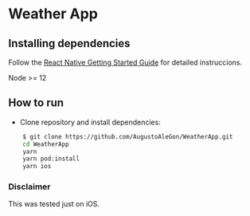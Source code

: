 # Weather App

## Installing dependencies

Follow the [React Native Getting Started Guide](https://reactnative.dev/docs/environment-setup) for detailed instruccions.

Node >= 12

## How to run

- Clone repository and install dependencies:
```bash
    $ git clone https://github.com/AugustoAleGon/WeatherApp.git
    cd WeatherApp
    yarn
    yarn pod:install
    yarn ios
```

### Disclaimer
This was tested just on iOS.